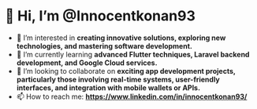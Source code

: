 # 👋 Hi, I’m @Innocentkonan93  

- 👀 I’m interested in **creating innovative solutions, exploring new technologies, and mastering software development.**  
- 🌱 I’m currently learning **advanced Flutter techniques, Laravel backend development, and Google Cloud services.**  
- 💞️ I’m looking to collaborate on **exciting app development projects, particularly those involving real-time systems, user-friendly interfaces, and integration with mobile wallets or APIs.**  
- 📫 How to reach me: **https://www.linkedin.com/in/innocentkonan93/**  

<!---
Innocentkonan93/Innocentkonan93 is a ✨ special ✨ repository because its `README.md` (this file) appears on your GitHub profile.
You can click the Preview link to take a look at your changes.
--->
